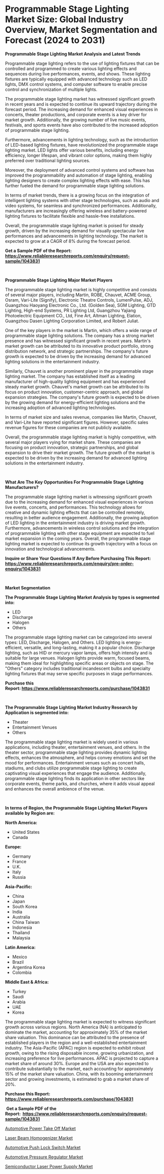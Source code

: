 <p><h1>Programmable Stage Lighting Market Size: Global Industry Overview, Market Segmentation and Forecast (2024 to 2031)</h1></p><p><strong>Programmable Stage Lighting Market Analysis and Latest Trends</strong></p>
<p><p>Programmable stage lighting refers to the use of lighting fixtures that can be controlled and programmed to create various lighting effects and sequences during live performances, events, and shows. These lighting fixtures are typically equipped with advanced technology such as LED lights, DMX control systems, and computer software to enable precise control and synchronization of multiple lights.</p><p>The programmable stage lighting market has witnessed significant growth in recent years and is expected to continue its upward trajectory during the forecast period. The increasing demand for enhanced visual experiences in concerts, theater productions, and corporate events is a key driver for market growth. Additionally, the growing number of live music events, festivals, and sports events have also contributed to the increased adoption of programmable stage lighting.</p><p>Furthermore, advancements in lighting technology, such as the introduction of LED-based lighting fixtures, have revolutionized the programmable stage lighting market. LED lights offer various benefits, including energy efficiency, longer lifespan, and vibrant color options, making them highly preferred over traditional lighting sources.</p><p>Moreover, the deployment of advanced control systems and software has improved the programmability and automation of stage lighting, enabling lighting designers to create complex lighting effects with ease. This has further fueled the demand for programmable stage lighting solutions.</p><p>In terms of market trends, there is a growing focus on the integration of intelligent lighting systems with other stage technologies, such as audio and video systems, for seamless and synchronized performances. Additionally, manufacturers are increasingly offering wireless and battery-powered lighting fixtures to facilitate flexible and hassle-free installations.</p><p>Overall, the programmable stage lighting market is poised for steady growth, driven by the increasing demand for visually spectacular live performances and advancements in lighting technology. The market is expected to grow at a CAGR of 8% during the forecast period.</p></p>
<p><strong>Get a Sample PDF of the Report:&nbsp; <a href="https://www.reliableresearchreports.com/enquiry/request-sample/1043831">https://www.reliableresearchreports.com/enquiry/request-sample/1043831</a></strong></p>
<p>&nbsp;</p>
<p><strong>Programmable Stage Lighting Major Market Players</strong></p>
<p><p>The programmable stage lighting market is highly competitive and consists of several major players, including Martin, ROBE, Chauvet, ACME Group, Osram, Vari-Lite (Signify), Electronic Theatre Controls, LumenPulse, ADJ, Guangzhou Haoyang Electronic Co., Ltd. (Golden Sea), SGM Lighting, GTD Lighting, High-end Systems, PR Lighting Ltd, Guangzhou Yajiang Photoelectric Equipment CO., Ltd, Fine Art, Altman Lighting, Elation, Guangzhou Dasen Lighting Corporation Limited, and Robert Juliat.</p><p>One of the key players in the market is Martin, which offers a wide range of programmable stage lighting solutions. The company has a strong market presence and has witnessed significant growth in recent years. Martin's market growth can be attributed to its innovative product portfolio, strong distribution network, and strategic partnerships. The company's future growth is expected to be driven by the increasing demand for advanced lighting solutions in the entertainment industry.</p><p>Similarly, Chauvet is another prominent player in the programmable stage lighting market. The company has established itself as a leading manufacturer of high-quality lighting equipment and has experienced steady market growth. Chauvet's market growth can be attributed to its focus on product innovation, customer-centric approach, and global expansion strategies. The company's future growth is expected to be driven by the growing demand for energy-efficient lighting solutions and the increasing adoption of advanced lighting technologies.</p><p>In terms of market size and sales revenue, companies like Martin, Chauvet, and Vari-Lite have reported significant figures. However, specific sales revenue figures for these companies are not publicly available.</p><p>Overall, the programmable stage lighting market is highly competitive, with several major players vying for market share. These companies are focusing on product innovation, strategic partnerships, and global expansion to drive their market growth. The future growth of the market is expected to be driven by the increasing demand for advanced lighting solutions in the entertainment industry.</p></p>
<p>&nbsp;</p>
<p><strong>What Are The Key Opportunities For Programmable Stage Lighting Manufacturers?</strong></p>
<p><p>The programmable stage lighting market is witnessing significant growth due to the increasing demand for enhanced visual experiences in various live events, concerts, and performances. This technology allows for creative and dynamic lighting effects that can be controlled remotely, resulting in better audience engagement. Additionally, the growing adoption of LED lighting in the entertainment industry is driving market growth. Furthermore, advancements in wireless control solutions and the integration of programmable lighting with other stage equipment are expected to fuel market expansion in the coming years. Overall, the programmable stage lighting market is expected to continue its growth trajectory with a focus on innovation and technological advancements.</p></p>
<p><strong>Inquire or Share Your Questions If Any Before Purchasing This Report: <a href="https://www.reliableresearchreports.com/enquiry/pre-order-enquiry/1043831">https://www.reliableresearchreports.com/enquiry/pre-order-enquiry/1043831</a></strong></p>
<p>&nbsp;</p>
<p><strong>Market Segmentation</strong></p>
<p><strong>The Programmable Stage Lighting Market Analysis by types is segmented into:</strong></p>
<p><ul><li>LED</li><li>Discharge</li><li>Halogen</li><li>Others</li></ul></p>
<p><p>The programmable stage lighting market can be categorized into several types: LED, Discharge, Halogen, and Others. LED lighting is energy-efficient, versatile, and long-lasting, making it a popular choice. Discharge lighting, such as HID or mercury vapor lamps, offers high intensity and is suitable for large venues. Halogen lights provide warm, focused beams, making them ideal for highlighting specific areas or objects on stage. The "Others" category includes traditional incandescent bulbs and specialty lighting fixtures that may serve specific purposes in stage performances.</p></p>
<p><strong>Purchase this Report:&nbsp;<a href="https://www.reliableresearchreports.com/purchase/1043831">https://www.reliableresearchreports.com/purchase/1043831</a></strong></p>
<p>&nbsp;</p>
<p><strong>The Programmable Stage Lighting Market Industry Research by Application is segmented into:</strong></p>
<p><ul><li>Theater</li><li>Entertainment Venues</li><li>Others</li></ul></p>
<p><p>The programmable stage lighting market is widely used in various applications, including theater, entertainment venues, and others. In the theater sector, programmable stage lighting provides dynamic lighting effects, enhances the atmosphere, and helps convey emotions and set the mood for performances. Entertainment venues such as concert halls, stadiums, and clubs utilize programmable stage lighting to create captivating visual experiences that engage the audience. Additionally, programmable stage lighting finds its application in other sectors like corporate events, theme parks, and churches, where it adds visual appeal and enhances the overall ambience of the venue.</p></p>
<p>&nbsp;</p>
<p><strong>In terms of Region, the Programmable Stage Lighting Market Players available by Region are:</strong></p>
<p>
    <p> <strong> North America: </strong>
        <ul>
            <li>United States</li>
            <li>Canada</li>
        </ul>
        </p> 
    <p> <strong> Europe: </strong>
        <ul>
            <li>Germany</li>
            <li>France</li>
            <li>U.K.</li>
            <li>Italy</li>
            <li>Russia</li>
        </ul>
        </p> 
    <p> <strong> Asia-Pacific: </strong>
        <ul>
            <li>China</li>
            <li>Japan</li>
            <li>South Korea</li>
            <li>India</li>
            <li>Australia</li>
            <li>China Taiwan</li>
            <li>Indonesia</li>
            <li>Thailand</li>
            <li>Malaysia</li>
        </ul>
        </p> 
    <p> <strong> Latin America: </strong>
        <ul>
            <li>Mexico</li>
            <li>Brazil</li>
            <li>Argentina Korea</li>
            <li>Colombia</li>
        </ul>
        </p> 
    <p> <strong> Middle East & Africa: </strong>
        <ul>
            <li>Turkey</li>
            <li>Saudi</li>
            <li>Arabia</li>
            <li>UAE</li>
            <li>Korea</li>
        </ul>
    </p>
    </p>
<p><p>The programmable stage lighting market is expected to witness significant growth across various regions. North America (NA) is anticipated to dominate the market, accounting for approximately 35% of the market share valuation. This dominance can be attributed to the presence of established players in the region and a well-established entertainment industry. The Asia-Pacific (APAC) region is expected to exhibit robust growth, owing to the rising disposable income, growing urbanization, and increasing preference for live performances. APAC is projected to capture a market share of around 30%. Europe and the USA are also expected to contribute substantially to the market, each accounting for approximately 15% of the market share valuation. China, with its booming entertainment sector and growing investments, is estimated to grab a market share of 20%.</p></p>
<p><strong>Purchase this Report: <a href="https://www.reliableresearchreports.com/purchase/1043831">https://www.reliableresearchreports.com/purchase/1043831</a></strong></p>
<p>&nbsp;<strong>Get a Sample PDF of the Report:&nbsp;&nbsp;<a href="https://www.reliableresearchreports.com/enquiry/request-sample/1043831">https://www.reliableresearchreports.com/enquiry/request-sample/1043831</a></strong></p>
<p><strong></strong></p>
<p><p><a href="https://issuu.com/reportprime-2/docs/automotive-power-take-off-market-size-2030.pptx">Automotive Power Take Off Market</a></p><p><a href="https://github.com/beatblasta/Market-Research-Report-List-1/blob/main/laser-beam-homogenizer-market.md">Laser Beam Homogenizer Market</a></p><p><a href="https://issuu.com/reportprime-2/docs/automotive-push-lock-switch-market-size-2030.pptx">Automotive Push Lock Switch Market</a></p><p><a href="https://issuu.com/reportprime-2/docs/automotive-pressure-regulator-market-size-2030.ppt">Automotive Pressure Regulator Market</a></p><p><a href="https://github.com/jsmusil/Market-Research-Report-List-1/blob/main/semiconductor-laser-power-supply-market.md">Semiconductor Laser Power Supply Market</a></p></p>